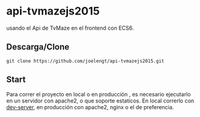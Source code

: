 # api-tvmazejs2015
usando el Api de TvMaze en el frontend con ECS6.

## Descarga/Clone
```
git clone https://github.com/joelengt/api-tvmazejs2015.git
```

## Start
Para correr el proyecto en local o en producción , es necesario ejecutarlo en un servidor con apache2, o que soporte estaticos.
En local correrlo con [dev-server](https://www.npmjs.com/package/dev-server), en producción con apache2, nginx o el de preferencia.
